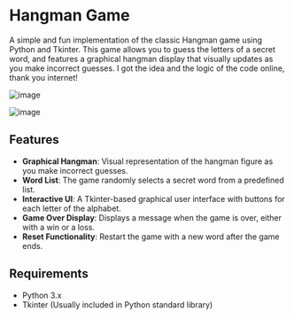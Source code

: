 # Hangman Game

A simple and fun implementation of the classic Hangman game using Python and Tkinter. This game allows you to guess the letters of a secret word, and features a graphical hangman display that visually updates as you make incorrect guesses. I got the idea and the logic of the code online, thank you internet!

![image](https://github.com/user-attachments/assets/3337000e-5250-417c-8df9-1df28da41fa4)

![image](https://github.com/user-attachments/assets/b606a8fa-e393-4b05-a63b-5765cc3e9bb2)



## Features

- **Graphical Hangman**: Visual representation of the hangman figure as you make incorrect guesses.
- **Word List**: The game randomly selects a secret word from a predefined list.
- **Interactive UI**: A Tkinter-based graphical user interface with buttons for each letter of the alphabet.
- **Game Over Display**: Displays a message when the game is over, either with a win or a loss.
- **Reset Functionality**: Restart the game with a new word after the game ends.


## Requirements

- Python 3.x
- Tkinter (Usually included in Python standard library)

